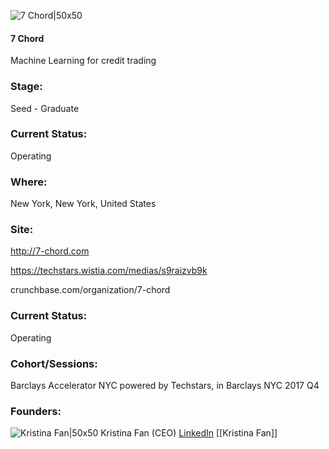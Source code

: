 

![7 Chord|50x50](https://apimg.techstars.com/connect/images/image_files/5a68b86c9c66a91d87000002/original/TConwhite_logo-7chord_logo_color_white-01.png)

#### 7 Chord
Machine Learning for credit trading

### Stage: 
Seed - Graduate 

### Current Status: 
Operating

### Where:
New York, New York, United States

### Site:
http://7-chord.com

https://techstars.wistia.com/medias/s9raizvb9k

crunchbase.com/organization/7-chord

### Current Status: 
Operating

### Cohort/Sessions: 
Barclays Accelerator NYC powered by Techstars, in Barclays NYC 2017 Q4

### Founders: 

![Kristina Fan|50x50](https://apimg.techstars.com/connect/images/image_files/59f9e6469c66a90983000040/original/Kristina_Head_Shot.jpg) Kristina Fan (CEO) [LinkedIn](https://linkedin.com/in/kristinafan) [[Kristina Fan]]



